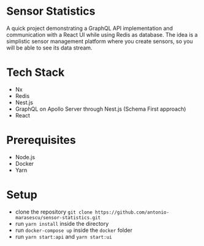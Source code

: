 # Sensor Statistics

A quick project demonstrating a GraphQL API implementation and communication with a React UI while using Redis as database.
The idea is a simplistic sensor management platform where you create sensors, so you will be able to see its data stream.

# Tech Stack

- Nx
- Redis
- Nest.js
- GraphQL on Apollo Server through Nest.js (Schema First approach)
- React

# Prerequisites

- Node.js
- Docker
- Yarn

# Setup

- clone the repository `git clone https://github.com/antonio-marasescu/sensor-statistics.git`
- run `yarn install` inside the directory
- run `docker-compose up` inside the `docker` folder
- run `yarn start:api` and `yarn start:ui`
